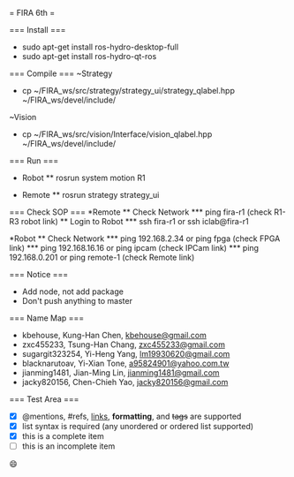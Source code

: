 = FIRA 6th =


=== Install ===
* sudo apt-get install ros-hydro-desktop-full
* sudo apt-get install ros-hydro-qt-ros


=== Compile ===
~Strategy

*  cp ~/FIRA_ws/src/strategy/strategy_ui/strategy_qlabel.hpp  ~/FIRA_ws/devel/include/

~Vision

* cp ~/FIRA_ws/src/vision/Interface/vision_qlabel.hpp  ~/FIRA_ws/devel/include/


=== Run ===


* Robot
** rosrun system motion R1


* Remote
** rosrun strategy strategy_ui



=== Check SOP ===
*Remote
** Check Network
*** ping fira-r1   (check R1-R3 robot link)
** Login to Robot
*** ssh fira-r1   or    ssh iclab@fira-r1



*Robot
** Check Network
*** ping 192.168.2.34   or ping fpga     (check FPGA link)
*** ping 192.168.16.16  or ping ipcam     (check IPCam link)
*** ping 192.168.0.201  or ping remote-1  (check Remote link)


=== Notice ===

* Add node, not add package
* Don't push anything to master


=== Name Map ===

* kbehouse, Kung-Han Chen, kbehouse@gmail.com
* zxc455233, Tsung-Han Chang, zxc455233@gmail.com
* sugargit323254, Yi-Heng Yang, lm19930620@gmail.com
* blacknarutoav, Yi-Xian Tone, a95824901@yahoo.com.tw
* jianming1481, Jian-Ming Lin, jianming1481@gmail.com
* jacky820156, Chen-Chieh Yao, jacky820156@gmail.com

=== Test Area ===

- [x] @mentions, #refs, [links](), **formatting**, and <del>tags</del> are supported
- [x] list syntax is required (any unordered or ordered list supported)
- [x] this is a complete item
- [ ] this is an incomplete item

:smile:
